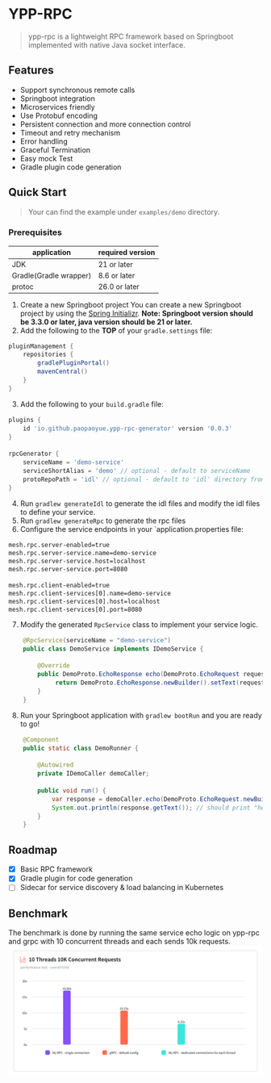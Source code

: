 # YPP-RPC

> ypp-rpc is a lightweight RPC framework based on Springboot implemented with native Java socket interface.

## Features

- Support synchronous remote calls
- Springboot integration
- Microservices friendly
- Use Protobuf encoding
- Persistent connection and more connection control
- Timeout and retry mechanism
- Error handling
- Graceful Termination
- Easy mock Test
- Gradle plugin code generation

## Quick Start

> Your can find the example under `examples/demo` directory.

### Prerequisites

| application            | required version |
|------------------------|------------------|
| JDK                    | 21 or later      |
| Gradle(Gradle wrapper) | 8.6 or later     |
| protoc                 | 26.0 or later    |

1. Create a new Springboot project
You can create a new Springboot project by using the [Spring Initializr](https://start.spring.io/).
<b> Note: Springboot version should be 3.3.0 or later, java version should be 21 or later. </b>
2. Add the following to the <b>TOP</b> of your `gradle.settings` file:
```groovy
pluginManagement {
    repositories {
        gradlePluginPortal()
        mavenCentral()
    }
}
```
3. Add the following to your `build.gradle` file:
```groovy
plugins {
    id 'io.github.paopaoyue.ypp-rpc-generator' version '0.0.3'
}

rpcGenerator {
    serviceName = 'demo-service'
    serviceShortAlias = 'demo' // optional - default to serviceName
    protoRepoPath = 'idl' // optional - default to 'idl' directory from the project root
}
```

4. Run `gradlew generateIdl` to generate the idl files and modify the idl files to define your service.
5. Run `gradlew generateRpc` to generate the rpc files
6. Configure the service endpoints in your `application.properties file:
```properties
mesh.rpc.server-enabled=true
mesh.rpc.server-service.name=demo-service
mesh.rpc.server-service.host=localhost
mesh.rpc.server-service.port=8080

mesh.rpc.client-enabled=true
mesh.rpc.client-services[0].name=demo-service
mesh.rpc.client-services[0].host=localhost
mesh.rpc.client-services[0].port=8080
```
7. Modify the generated `RpcService` class to implement your service logic.
```Java
    @RpcService(serviceName = "demo-service")
    public class DemoService implements IDemoService {
    
        @Override
        public DemoProto.EchoResponse echo(DemoProto.EchoRequest request) {
             return DemoProto.EchoResponse.newBuilder().setText(request.getText()).build();
        }
    }
```
8. Run your Springboot application with `gradlew bootRun` and you are ready to go!
```Java
    @Component
    public static class DemoRunner {

        @Autowired
        private IDemoCaller demoCaller;

        public void run() {
            var response = demoCaller.echo(DemoProto.EchoRequest.newBuilder().setText("hello world").build(), new CallOption());
            System.out.println(response.getText()); // should print "hello world"
        }
    }
```

## Roadmap

- [X] Basic RPC framework
- [X] Gradle plugin for code generation
- [ ] Sidecar for service discovery & load balancing in Kubernetes

## Benchmark
The benchmark is done by running the same service echo logic on ypp-rpc and grpc with 10 concurrent threads and each sends 10k requests.
![benchmark](benchmark.png)